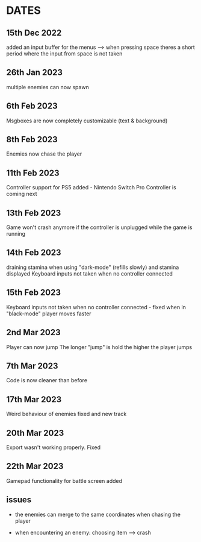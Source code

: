 # DATES

## 15th Dec 2022

added an input buffer for the menus --> when pressing space theres a short period where the input from space is not taken

## 26th Jan 2023

multiple enemies can now spawn

## 6th Feb 2023

Msgboxes are now completely customizable (text & background)

## 8th Feb 2023

Enemies now chase the player

## 11th Feb 2023

Controller support for PS5 added - Nintendo Switch Pro Controller is coming next

## 13th Feb 2023

Game won't crash anymore if the controller is unplugged while the game is running

## 14th Feb 2023

draining stamina when using "dark-mode" (refills slowly) and stamina displayed
Keyboard inputs not taken when no controller connected

## 15th Feb 2023

Keyboard inputs not taken when no controller connected - fixed
when in "black-mode" player moves faster

## 2nd Mar 2023

Player can now jump
The longer "jump" is hold the higher the player jumps

## 7th Mar 2023

Code is now cleaner than before

## 17th Mar 2023

Weird behaviour of enemies fixed and new track

## 20th Mar 2023

Export wasn't working properly. Fixed

## 22th Mar 2023

Gamepad functionality for battle screen added

## issues

- the enemies can merge to the same coordinates when chasing the player

- when encountering an enemy: choosing item --> crash
